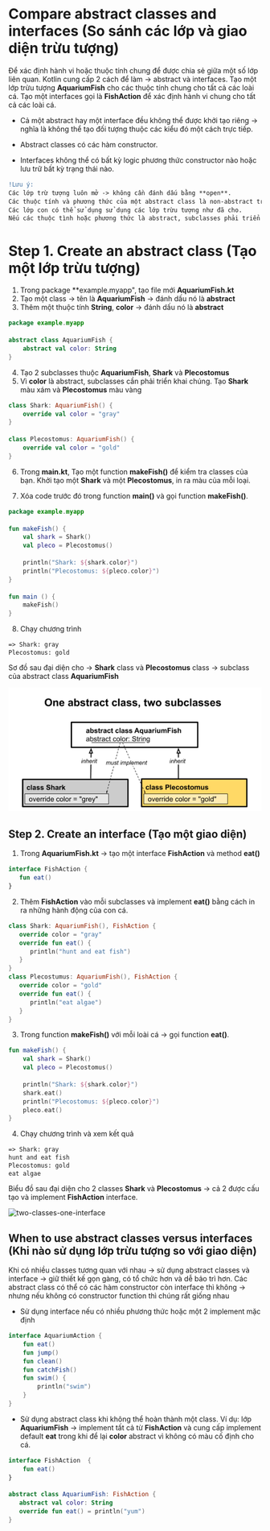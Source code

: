 # Compare abstract classes and interfaces (So sánh các lớp và giao diện trừu tượng)

Để xác định hành vi hoặc thuộc tính chung để được chia sẻ giữa một số lớp liên quan. Kotlin cung cấp 2 cách để làm -> abstract và interfaces. 
Tạo một lớp trừu tượng **AquariumFish** cho các thuộc tính chung cho tất cả các loài cá.
Tạo một interfaces gọi là **FishAction** để xác định hành vi chung cho tất cả các loài cá.

* Cả một abstract hay một interface đều không thể được khởi tạo riêng -> nghĩa là không thể tạo đối tượng thuộc các kiểu đó một cách trực tiếp.

* Abstract classes có các hàm constructor.

* Interfaces không thể có bất kỳ logic phương thức constructor nào hoặc lưu trữ bất kỳ trạng thái nào.

```diff
!Lưu ý:
Các lớp trừ tượng luôn mở -> không cần đánh dấu bằng **open**.
Các thuộc tính và phương thức của một abstract class là non-abstract trừ khi đánh dấu chúng rõ ràng bằng từ khóa abstract.
Các lớp con có thể sử dụng sử dụng các lớp trừu tượng như đã cho.
Nếu các thuộc tình hoặc phương thức là abstract, subclasses phải triển khai chúng
```

# Step 1. Create an abstract class (Tạo một lớp trừu tượng)

1. Trong package **example.myapp", tạo file mới **AquariumFish.kt**
2. Tạo một class -> tên là **AquariumFish** -> đánh dấu nó là **abstract**
3. Thêm một thuộc tính **String**, **color** -> đánh dấu nó là **abstract**

```kotlin
package example.myapp

abstract class AquariumFish {
    abstract val color: String
}
```

4. Tạo 2 subclasses thuộc **AquariumFish**, **Shark** và **Plecostomus**
5. Vì **color** là abstract, subclasses cần phải triển khai chúng. Tạo **Shark** màu xám và **Plecostomus** màu vàng

```kotlin
class Shark: AquariumFish() {
    override val color = "gray"
}

class Plecostomus: AquariumFish() {
    override val color = "gold"
}
```

6. Trong **main.kt**, Tạo một function **makeFish()** để kiểm tra classes của bạn.
 Khởi tạo một **Shark** và một **Plecostomus**, in ra màu của mỗi loại.

7. Xóa code trước đó trong function **main()** và gọi function **makeFish()**. 

```kotlin
package example.myapp

fun makeFish() {
    val shark = Shark()
    val pleco = Plecostomus()

    println("Shark: ${shark.color}")
    println("Plecostomus: ${pleco.color}")
}

fun main () {
    makeFish()
}
```

8. Chạy chương trình

```
=> Shark: gray
Plecostomus: gold
```

Sơ đồ sau đại diện cho -> **Shark** class và **Plecostomus** class -> subclass của abstract class **AquariumFish**


![one-abstract-class-two-subclasses](https://github.com/KLD-VN/Learn-Kotlin/blob/main/3_object_oriented_programming/Gallery/4/one_abstract_class_two_subclasses.png)

## Step 2. Create an interface (Tạo một giao diện)

1. Trong **AquariumFish.kt** -> tạo một interface **FishAction** và method **eat()**

```kotlin
interface FishAction {
   fun eat()
}
```

2. Thêm **FishAction** vào mỗi subclasses và implement **eat()** bằng cách in ra những hành động của con cá.

```kotlin
class Shark: AquariumFish(), FishAction {
   override color = "gray"
   override fun eat() {
      println("hunt and eat fish")
   }
}
class Plecostumus: AquariumFish(), FishAction {
   override color = "gold"
   override fun eat() {
      println("eat algae")
   }
}
```

3. Trong function **makeFish()** với mỗi loài cá -> gọi function **eat()**.

```kotlin
fun makeFish() {
    val shark = Shark()
    val pleco = Plecostomus()

    println("Shark: ${shark.color}")
    shark.eat()
    println("Plecostomus: ${pleco.color}")
    pleco.eat()
}
```

4. Chạy chương trình và xem kết quả

```
=> Shark: gray
hunt and eat fish
Plecostomus: gold
eat algae
```

Biểu đồ sau đại diện cho 2 classes **Shark** và **Plecostomus** -> cả 2 được cấu tạo và implement **FishAction** interface.

![two-classes-one-interface](https://github.com/KLD-VN/Learn-Kotlin/blob/main/3_object_oriented_programming/Gallery/4/two_classes_one_interface.png)

## When to use abstract classes versus interfaces (Khi nào sử dụng lớp trừu tượng so với giao diện)

Khi có nhiều classes tương quan với nhau -> sử dụng abstract classes và interface -> giữ thiết kế gọn gàng, có tổ chức hơn
và dễ bảo trì hơn. Các abstract class có thể có các hàm constructor còn interface thì không -> nhưng nếu không có constructor function thì chúng rất giống nhau

* Sử dụng interface nếu có nhiều phương thức hoặc một 2 implement mặc định

```kotlin
interface AquariumAction {
    fun eat()
    fun jump()
    fun clean()
    fun catchFish()
    fun swim() {
        println("swim")
    }
}
```

* Sử dụng abstract class khi không thể hoàn thành một class. Ví dụ: lớp **AquariumFish** -> implement tất cả từ **FishAction** và cung cấp implement default **eat** 
trong khi để lại **color** abstract vì không có màu cố định cho cá.

```kotlin
interface FishAction  {
    fun eat()
}

abstract class AquariumFish: FishAction {
   abstract val color: String
   override fun eat() = println("yum")
}
```